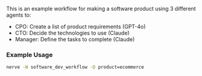 This is an example workflow for making a software product using 3 different agents to:

- CPO: Create a list of product requirements (GPT-4o)
- CTO: Decide the technologies to use (Claude)
- Manager: Define the tasks to complete (Claude)

### Example Usage

```sh
nerve -W software_dev_workflow -D product=ecommerce
```